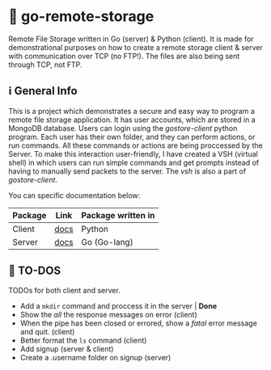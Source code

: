 # 📁 go-remote-storage
Remote File Storage written in Go (server) & Python (client). It is made for demonstrational purposes on how to create a remote storage client & server with communication over TCP (no FTP!). The files are also being sent through TCP, not FTP.


  
## ℹ️ General Info

This is a project which demonstrates a secure and easy way to program a remote file storage application. It has user accounts, which are stored in a MongoDB database. Users can login using the _gostore-client_ python program. Each user has their own folder, and they can perform actions, or run commands. All these commands or actions are being proccessed by the Server. To make this interaction user-friendly, I have created a VSH (virtual shell) in which users can run simple commands and get prompts instead of having to manually send packets to the server. The _vsh_ is also a part of _gostore-client_.

You can specific documentation below:

|Package|Link|Package written in|
|----|----|----|
|Client|[docs](gostore-client/README.md)|Python|
|Server|[docs](gostore-server/README.md)|Go (Go-lang)|

## :memo: TO-DOS

TODOs for both client and server.

- Add a `mkdir` command and proccess it in the server | **Done**
- Show the _all_ the response messages on error (client)
- When the pipe has been closed or errored, show a _fatal_ error message and quit. (client)
- Better format the `ls` command (client)
- Add signup (server & client)
- Create a .username folder on signup (server)

#
